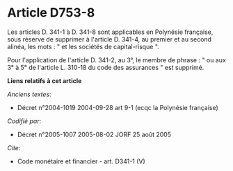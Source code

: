 # Article D753-8

Les articles D. 341-1 à D. 341-8 sont applicables en Polynésie française, sous réserve de supprimer à l'article D. 341-4, au
premier et au second alinéa, les mots : " et les sociétés de capital-risque ". 

Pour l'application de l'article D. 341-2, au 3°, le membre de phrase : " ou aux 3° à 5° de l'article L. 310-18 du code des
assurances " est supprimé.

**Liens relatifs à cet article**

_Anciens textes_:

  - Décret n°2004-1019 2004-09-28 art 9-1 (ecqc la Polynésie française)

_Codifié par_:

  - Décret n°2005-1007 2005-08-02 JORF 25 août 2005

_Cite_:

  - Code monétaire et financier - art. D341-1 (V)
